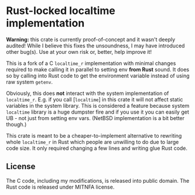 # Rust-locked localtime implementation

**Warning:** this crate is currently proof-of-concept and it wasn't deeply audited!
While I believe this fixes the unsoundness, I may have introduced other bug(s).
Use at your own risk or, better, help improve it!

This is a fork of a C `localtime_r` implementation with minimal changes required to make
calling it in parallel to setting env **from Rust** sound. It does so by calling into Rust code
to get the environment variable instead of using raw system `getenv`.

Obviously, this does **not** interact with the system implementation of `localtime_r`.
E.g. if you call [`localtime`] in this crate it will not affect static variables in the system
library. This is considered a feature because system `localtime` library is a huge dumpster
fire and if you use it you can easily get UB - not just from setting env vars. (NetBSD
implementation is a bit better though.)

This crate is meant to be a cheaper-to-implement alternative to rewriting whole `localtime_r` in
Rust which people are unwilling to do due to large code size. It only required changing a few
lines and writing glue Rust code.

## License

The C code, including my modifications, is released into public domain.
The Rust code is released under MITNFA license.
